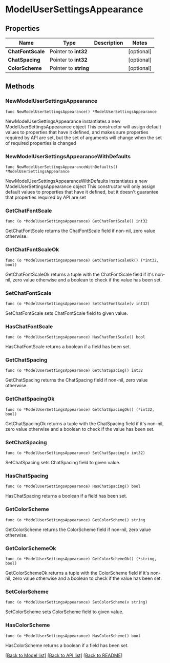 # ModelUserSettingsAppearance

## Properties

Name | Type | Description | Notes
------------ | ------------- | ------------- | -------------
**ChatFontScale** | Pointer to **int32** |  | [optional] 
**ChatSpacing** | Pointer to **int32** |  | [optional] 
**ColorScheme** | Pointer to **string** |  | [optional] 

## Methods

### NewModelUserSettingsAppearance

`func NewModelUserSettingsAppearance() *ModelUserSettingsAppearance`

NewModelUserSettingsAppearance instantiates a new ModelUserSettingsAppearance object
This constructor will assign default values to properties that have it defined,
and makes sure properties required by API are set, but the set of arguments
will change when the set of required properties is changed

### NewModelUserSettingsAppearanceWithDefaults

`func NewModelUserSettingsAppearanceWithDefaults() *ModelUserSettingsAppearance`

NewModelUserSettingsAppearanceWithDefaults instantiates a new ModelUserSettingsAppearance object
This constructor will only assign default values to properties that have it defined,
but it doesn't guarantee that properties required by API are set

### GetChatFontScale

`func (o *ModelUserSettingsAppearance) GetChatFontScale() int32`

GetChatFontScale returns the ChatFontScale field if non-nil, zero value otherwise.

### GetChatFontScaleOk

`func (o *ModelUserSettingsAppearance) GetChatFontScaleOk() (*int32, bool)`

GetChatFontScaleOk returns a tuple with the ChatFontScale field if it's non-nil, zero value otherwise
and a boolean to check if the value has been set.

### SetChatFontScale

`func (o *ModelUserSettingsAppearance) SetChatFontScale(v int32)`

SetChatFontScale sets ChatFontScale field to given value.

### HasChatFontScale

`func (o *ModelUserSettingsAppearance) HasChatFontScale() bool`

HasChatFontScale returns a boolean if a field has been set.

### GetChatSpacing

`func (o *ModelUserSettingsAppearance) GetChatSpacing() int32`

GetChatSpacing returns the ChatSpacing field if non-nil, zero value otherwise.

### GetChatSpacingOk

`func (o *ModelUserSettingsAppearance) GetChatSpacingOk() (*int32, bool)`

GetChatSpacingOk returns a tuple with the ChatSpacing field if it's non-nil, zero value otherwise
and a boolean to check if the value has been set.

### SetChatSpacing

`func (o *ModelUserSettingsAppearance) SetChatSpacing(v int32)`

SetChatSpacing sets ChatSpacing field to given value.

### HasChatSpacing

`func (o *ModelUserSettingsAppearance) HasChatSpacing() bool`

HasChatSpacing returns a boolean if a field has been set.

### GetColorScheme

`func (o *ModelUserSettingsAppearance) GetColorScheme() string`

GetColorScheme returns the ColorScheme field if non-nil, zero value otherwise.

### GetColorSchemeOk

`func (o *ModelUserSettingsAppearance) GetColorSchemeOk() (*string, bool)`

GetColorSchemeOk returns a tuple with the ColorScheme field if it's non-nil, zero value otherwise
and a boolean to check if the value has been set.

### SetColorScheme

`func (o *ModelUserSettingsAppearance) SetColorScheme(v string)`

SetColorScheme sets ColorScheme field to given value.

### HasColorScheme

`func (o *ModelUserSettingsAppearance) HasColorScheme() bool`

HasColorScheme returns a boolean if a field has been set.


[[Back to Model list]](../README.md#documentation-for-models) [[Back to API list]](../README.md#documentation-for-api-endpoints) [[Back to README]](../README.md)



